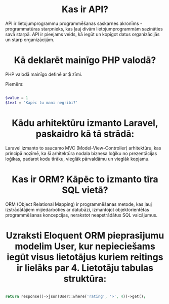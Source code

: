 <h1 style = 'text-align: center;'>Kas ir API?</h1>

API ir lietojumprogrammu programmēšanas saskarnes akronīms - programmatūras starpnieks, kas ļauj divām lietojumprogrammām sazināties savā starpā. API ir pieejams veids, kā iegūt un kopīgot datus organizācijās un starp organizācijām.

<h1 style = 'text-align: center;'>Kā deklarēt mainīgo PHP valodā?</h1>

PHP valodā mainīgo definē ar $ zīmi.
<p>
Piemērs:
<p>

```php

$value = 1
$text = 'Kāpēc tu mani negribi?'

```

<h1 style = 'text-align: center;'>Kādu arhitektūru izmanto Laravel, paskaidro kā tā strādā:</h1>

Laravel izmanto to saucamo MVC (Model-View-Controller) arhitektūru, kas principā nozīmē, ka šī arhitektūra nodala biznesa loģiku no prezentācijas loģikas, padarot kodu tīrāku, vieglāk pārvaldāmu un vieglāk kopjamu.

<h1 style = 'text-align: center;'>Kas ir ORM? Kāpēc to izmanto tīra SQL vietā?</h1>

ORM (Object Relational Mapping) ir programmēšanas metode, kas ļauj izstrādātājiem mijiedarboties ar datubāzi, izmantojot objektorientētas programmēšanas koncepcijas, nerakstot neapstrādātus SQL vaicājumus.

<h1 style = 'text-align: center;'>Uzraksti Eloquent ORM pieprasījumu modelim User, kur nepieciešams iegūt visus lietotājus kuriem reitings ir lielāks par 4. Lietotāju tabulas struktūra:</h1>

```php

return response()->json(User::where('rating', '>', 4))->get();
```